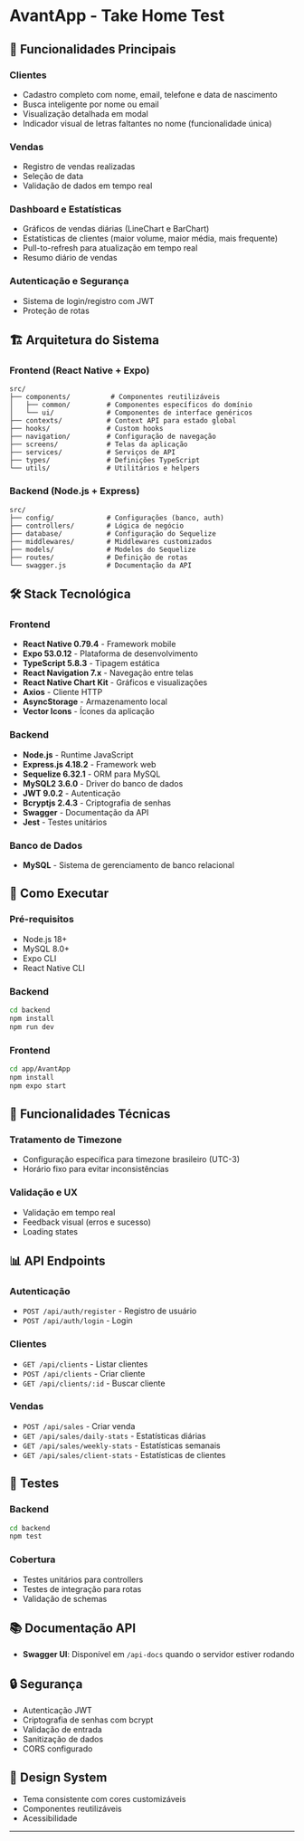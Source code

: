 # AvantApp - Take Home Test

## 🎯 Funcionalidades Principais

### Clientes

- Cadastro completo com nome, email, telefone e data de nascimento
- Busca inteligente por nome ou email
- Visualização detalhada em modal
- Indicador visual de letras faltantes no nome (funcionalidade única)

### Vendas

- Registro de vendas realizadas
- Seleção de data
- Validação de dados em tempo real

### Dashboard e Estatísticas

- Gráficos de vendas diárias (LineChart e BarChart)
- Estatísticas de clientes (maior volume, maior média, mais frequente)
- Pull-to-refresh para atualização em tempo real
- Resumo diário de vendas

### Autenticação e Segurança

- Sistema de login/registro com JWT
- Proteção de rotas

## 🏗️ Arquitetura do Sistema

### Frontend (React Native + Expo)

```
src/
├── components/          # Componentes reutilizáveis
│   ├── common/         # Componentes específicos do domínio
│   └── ui/             # Componentes de interface genéricos
├── contexts/           # Context API para estado global
├── hooks/              # Custom hooks
├── navigation/         # Configuração de navegação
├── screens/            # Telas da aplicação
├── services/           # Serviços de API
├── types/              # Definições TypeScript
└── utils/              # Utilitários e helpers
```

### Backend (Node.js + Express)

```
src/
├── config/             # Configurações (banco, auth)
├── controllers/        # Lógica de negócio
├── database/           # Configuração do Sequelize
├── middlewares/        # Middlewares customizados
├── models/             # Modelos do Sequelize
├── routes/             # Definição de rotas
└── swagger.js          # Documentação da API
```

## 🛠️ Stack Tecnológica

### Frontend

- **React Native 0.79.4** - Framework mobile
- **Expo 53.0.12** - Plataforma de desenvolvimento
- **TypeScript 5.8.3** - Tipagem estática
- **React Navigation 7.x** - Navegação entre telas
- **React Native Chart Kit** - Gráficos e visualizações
- **Axios** - Cliente HTTP
- **AsyncStorage** - Armazenamento local
- **Vector Icons** - Ícones da aplicação

### Backend

- **Node.js** - Runtime JavaScript
- **Express.js 4.18.2** - Framework web
- **Sequelize 6.32.1** - ORM para MySQL
- **MySQL2 3.6.0** - Driver do banco de dados
- **JWT 9.0.2** - Autenticação
- **Bcryptjs 2.4.3** - Criptografia de senhas
- **Swagger** - Documentação da API
- **Jest** - Testes unitários

### Banco de Dados

- **MySQL** - Sistema de gerenciamento de banco relacional

## 🚀 Como Executar

### Pré-requisitos

- Node.js 18+
- MySQL 8.0+
- Expo CLI
- React Native CLI

### Backend

```bash
cd backend
npm install
npm run dev
```

### Frontend

```bash
cd app/AvantApp
npm install
npm expo start
```

## 🔧 Funcionalidades Técnicas

### Tratamento de Timezone

- Configuração específica para timezone brasileiro (UTC-3)
- Horário fixo para evitar inconsistências

### Validação e UX

- Validação em tempo real
- Feedback visual (erros e sucesso)
- Loading states

## 📊 API Endpoints

### Autenticação

- `POST /api/auth/register` - Registro de usuário
- `POST /api/auth/login` - Login

### Clientes

- `GET /api/clients` - Listar clientes
- `POST /api/clients` - Criar cliente
- `GET /api/clients/:id` - Buscar cliente

### Vendas

- `POST /api/sales` - Criar venda
- `GET /api/sales/daily-stats` - Estatísticas diárias
- `GET /api/sales/weekly-stats` - Estatísticas semanais
- `GET /api/sales/client-stats` - Estatísticas de clientes

## 🧪 Testes

### Backend

```bash
cd backend
npm test
```

### Cobertura

- Testes unitários para controllers
- Testes de integração para rotas
- Validação de schemas

## 📚 Documentação API

- **Swagger UI**: Disponível em `/api-docs` quando o servidor estiver rodando

## 🔒 Segurança

- Autenticação JWT
- Criptografia de senhas com bcrypt
- Validação de entrada
- Sanitização de dados
- CORS configurado

## 🎨 Design System

- Tema consistente com cores customizáveis
- Componentes reutilizáveis
- Acessibilidade

---
